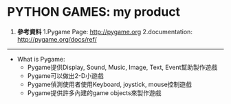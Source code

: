 # PYTHON GAMES: my product

1. **參考資料**
    1.Pygame Page: http://pygame.org
    2.documentation: http://pygame.org/docs/ref/
------

* What is Pygame:
  * Pygame提供Display, Sound, Music, Image, Text, Event幫助製作遊戲
  * Pygame可以做出2-D小遊戲
  * Pygame偵測使用者使用Keyboard, joystick, mouse控制遊戲
  * Pygame提供許多內建的game objects來製作遊戲
